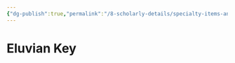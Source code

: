 ```yaml
---
{"dg-publish":true,"permalink":"/8-scholarly-details/specialty-items-and-materials/key-items/artifacts/eluvian-key/","noteIcon":""}
---
```


# Eluvian Key
